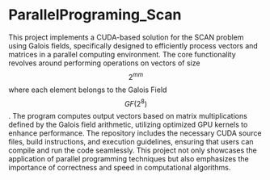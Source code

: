 # ParallelPrograming_Scan
This project implements a CUDA-based solution for the SCAN problem using Galois fields, specifically designed to efficiently process vectors and matrices in a parallel computing environment. The core functionality revolves around performing operations on vectors of size $$2^{mm}$$ where each element belongs to the Galois Field $$GF(2^8)$$. The program computes output vectors based on matrix multiplications defined by the Galois field arithmetic, utilizing optimized GPU kernels to enhance performance. The repository includes the necessary CUDA source files, build instructions, and execution guidelines, ensuring that users can compile and run the code seamlessly. This project not only showcases the application of parallel programming techniques but also emphasizes the importance of correctness and speed in computational algorithms.

